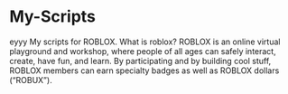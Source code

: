 # My-Scripts
eyyy 
My scripts for ROBLOX. What is roblox? ROBLOX is an online virtual playground and workshop, where people of all ages can safely interact, create, have fun, and learn. By participating and by building cool stuff, ROBLOX members can earn specialty badges as well as ROBLOX dollars (“ROBUX”). 
